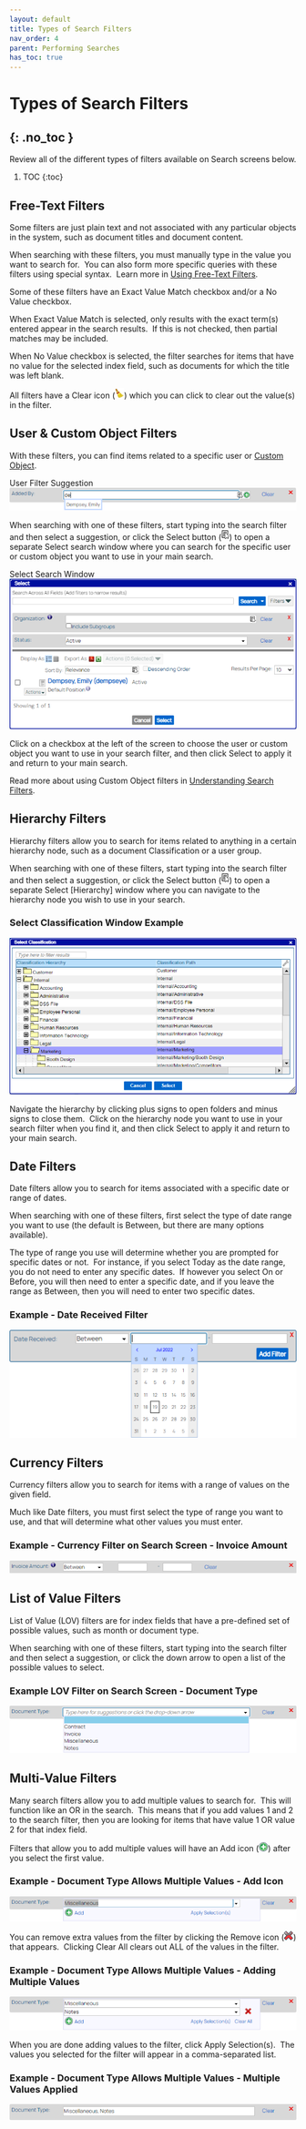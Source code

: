 ```yaml
---
layout: default
title: Types of Search Filters
nav_order: 4
parent: Performing Searches
has_toc: true
---
```

# Types of Search Filters
{: .no_toc }
---
Review all of the different types of filters available on Search screens below.

1. TOC
{:toc}

## Free-Text Filters
Some filters are just plain text and not associated with any particular objects in the system, such as document titles and document content.

When searching with these filters, you must manually type in the value you want to search for.  You can also form more specific queries with these filters using special syntax.  Learn more in [Using Free-Text Filters](Using_Free-Text_Filters.htm).

Some of these filters have an Exact Value Match checkbox and/or a No Value checkbox.

When Exact Value Match is selected, only results with the exact term(s) entered appear in the search results.  If this is not checked, then partial matches may be included.

When No Value checkbox is selected, the filter searches for items that have no value for the selected index field, such as documents for which the title was left blank.

All filters have a Clear icon (![](../../assets/images/clear-icon.png)) which you can click to clear out the value(s) in the filter.

## User & Custom Object Filters
With these filters, you can find items related to a specific user or [Custom Object](Custom_Objects_Overview.htm).  

User Filter Suggestion  
![](../../assets/images/custom-object-filter.png)

When searching with one of these filters, start typing into the search filter and then select a suggestion, or click the Select button (![Select Button](../../assets/images/select-button.png "Select Button")) to open a separate Select search window where you can search for the specific user or custom object you want to use in your main search.

Select Search Window  
![](../../assets/images/select-window-populated-search.PNG)

Click on a checkbox at the left of the screen to choose the user or custom object you want to use in your search filter, and then click Select to apply it and return to your main search.

Read more about using Custom Object filters in [Understanding Search Filters](Understanding_Search_Filters.htm).

## Hierarchy Filters
Hierarchy filters allow you to search for items related to anything in a certain hierarchy node, such as a document Classification or a user group.

When searching with one of these filters, start typing into the search filter and then select a suggestion, or click the Select button (![Select Button](../../assets/images/select-button.png "Select Button")) to open a separate Select \[Hierarchy\] window where you can navigate to the hierarchy node you wish to use in your search.

### Select Classification Window Example  
![](../../assets/images/select-hierarychy-window.PNG)  

Navigate the hierarchy by clicking plus signs to open folders and minus signs to close them.  Click on the hierarchy node you want to use in your search filter when you find it, and then click Select to apply it and return to your main search.

## Date Filters
Date filters allow you to search for items associated with a specific date or range of dates.

When searching with one of these filters, first select the type of date range you want to use (the default is Between, but there are many options available).  

The type of range you use will determine whether you are prompted for specific dates or not.  For instance, if you select Today as the date range, you do not need to enter any specific dates.  If however you select On or Before, you will then need to enter a specific date, and if you leave the range as Between, then you will need to enter two specific dates.

### Example - Date Received Filter  
![](../../assets/images/date-received-filter.png)

## Currency Filters
Currency filters allow you to search for items with a range of values on the given field.

Much like Date filters, you must first select the type of range you want to use, and that will determine what other values you must enter.

### Example - Currency Filter on Search Screen - Invoice Amount  
![](../../assets/images/invoice-amount.PNG)

## List of Value Filters
List of Value (LOV) filters are for index fields that have a pre-defined set of possible values, such as month or document type.

When searching with one of these filters, start typing into the search filter and then select a suggestion, or click the down arrow to open a list of the possible values to select.

### Example LOV Filter on Search Screen - Document Type  
![](../../assets/images/lov-search-filter.png)

## Multi-Value Filters
Many search filters allow you to add multiple values to search for.  This will function like an OR in the search.  This means that if you add values 1 and 2 to the search filter, then you are looking for items that have value 1 OR value 2 for that index field.

Filters that allow you to add multiple values will have an Add icon (![](../../assets/images/AddIconActive.png)) after you select the first value.

### Example - Document Type Allows Multiple Values - Add Icon  
![](../../assets/images/add-additional-vlaues.PNG)

You can remove extra values from the filter by clicking the Remove icon (![](../../assets/images/remove-icon.png)) that appears.  Clicking Clear All clears out ALL of the values in the filter.

### Example - Document Type Allows Multiple Values - Adding Multiple Values  
![](../../assets/images/multi-value-field-two-items-selected.PNG)

When you are done adding values to the filter, click Apply Selection(s).  The values you selected for the filter will appear in a comma-separated list.

### Example - Document Type Allows Multiple Values - Multiple Values Applied  
![](../../assets/images/multi-value-field-two-items-added.PNG)